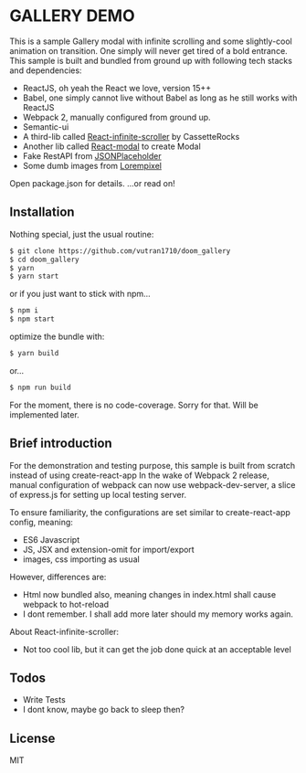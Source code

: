 # GALLERY DEMO


This is a sample Gallery modal with infinite scrolling and some slightly-cool animation on transition. One simply will never get tired of a bold entrance.
This sample is built and bundled from ground up with following tech stacks and dependencies:

  - ReactJS, oh yeah the React we love, version 15++
  - Babel, one simply cannot live without Babel as long as he still works with ReactJS
  - Webpack 2, manually configured from ground up.
  - Semantic-ui
  - A third-lib called [React-infinite-scroller][RIS] by CassetteRocks
  - Another lib called [React-modal][Rsk] to create Modal
  - Fake RestAPI from [JSONPlaceholder][Fks]
  - Some dumb images from [Lorempixel][Lpx]
 
Open package.json for details. 
...or read on!

## Installation
Nothing special, just the usual routine:
```sh
$ git clone https://github.com/vutran1710/doom_gallery
$ cd doom_gallery
$ yarn
$ yarn start
```
or if you just want to stick with npm...
```sh
$ npm i
$ npm start
```
optimize the bundle with:
```sh
$ yarn build
```
or...
```sh
$ npm run build
```
For the moment, there is no code-coverage. Sorry for that. Will be implemented later.

## Brief introduction
For the demonstration and testing purpose, this sample is built from scratch instead of using create-react-app
In the wake of Webpack 2 release, manual configuration of webpack can now use webpack-dev-server, a slice of express.js for setting up local testing server.

To ensure familiarity, the configurations are set similar to create-react-app config, meaning:
- ES6 Javascript
- JS, JSX and extension-omit for import/export
- images, css importing as usual

However, differences are:
- Html now bundled also, meaning changes in index.html shall cause webpack to hot-reload
- I dont remember. I shall add more later should my memory works again.

About React-infinite-scroller:
- Not too cool lib, but it can get the job done quick at an acceptable level


## Todos
 - Write Tests
 - I dont know, maybe go back to sleep then?

License
----

MIT

[//]: # (These are reference links used in the body of this note and get stripped out when the markdown processor does its job.)
   [Fks]: <https://jsonplaceholder.typicode.com/>
   [Lpx]: <http://lorempixel.com/>
   [RIS]: <https://github.com/CassetteRocks/react-infinite-scroller/>
   [Rsk]: <https://github.com/reactjs/react-modal/>
   >
